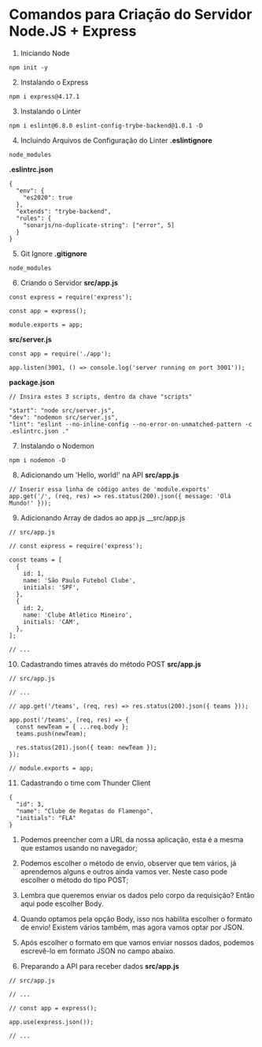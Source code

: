 # Comandos para Criação do Servidor Node.JS + Express

1. Iniciando Node
```
npm init -y
```

2. Instalando o Express
```
npm i express@4.17.1
```

3. Instalando o Linter
```
npm i eslint@6.8.0 eslint-config-trybe-backend@1.0.1 -D
```

4. Incluindo Arquivos de Configuração do Linter
__.eslintignore__
```
node_modules
```

__.eslintrc.json__
```
{
  "env": {
    "es2020": true
  },
  "extends": "trybe-backend",
  "rules": {
    "sonarjs/no-duplicate-string": ["error", 5]
  }
}
```

5. Git Ignore
__.gitignore__
```
node_modules
```

6. Criando o Servidor
__src/app.js__
```
const express = require('express');

const app = express();

module.exports = app;
```

__src/server.js__
```
const app = require('./app');

app.listen(3001, () => console.log('server running on port 3001'));
```

__package.json__
```
// Insira estes 3 scripts, dentro da chave "scripts"

"start": "node src/server.js",
"dev": "nodemon src/server.js",
"lint": "eslint --no-inline-config --no-error-on-unmatched-pattern -c .eslintrc.json ."
```

7. Instalando o Nodemon
```
npm i nodemon -D
```

8. Adicionando um 'Hello, world!' na API
__src/app.js__
```
// Inserir essa linha de código antes de 'module.exports'
app.get('/', (req, res) => res.status(200).json({ message: 'Olá Mundo!' }));
```

9. Adicionando Array de dados ao app.js
__src/app.js
```
// src/app.js

// const express = require('express');

const teams = [
  {
    id: 1,
    name: 'São Paulo Futebol Clube',
    initials: 'SPF',
  },
  {
    id: 2,
    name: 'Clube Atlético Mineiro',
    initials: 'CAM',
  },
];

// ...
```

10. Cadastrando times através do método POST
__src/app.js__
```
// src/app.js

// ...

// app.get('/teams', (req, res) => res.status(200).json({ teams }));

app.post('/teams', (req, res) => {
  const newTeam = { ...req.body };
  teams.push(newTeam);

  res.status(201).json({ team: newTeam });
});

// module.exports = app;
```

11. Cadastrando o time com Thunder Client
```
{
  "id": 3,
  "name": "Clube de Regatas do Flamengo",
  "initials": "FLA"
}
```

  1. Podemos preencher com a URL da nossa aplicação, esta é a mesma que estamos usando no navegador;
  2. Podemos escolher o método de envio, observer que tem vários, já aprendemos alguns e outros ainda vamos ver. Neste caso pode escolher o método do tipo POST;
  3. Lembra que queremos enviar os dados pelo corpo da requisição? Então aqui pode escolher Body.
  4. Quando optamos pela opção Body, isso nos habilita escolher o formato de envio! Existem vários também, mas agora vamos optar por JSON.
  5. Após escolher o formato em que vamos enviar nossos dados, podemos escrevê-lo em formato JSON no campo abaixo.

12. Preparando a API para receber dados
__src/app.js__
```
// src/app.js

// ...

// const app = express();

app.use(express.json());

// ...
```